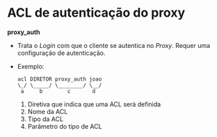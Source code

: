 # ACL de autenticação do proxy

**proxy_auth**

-  Trata o _Login_ com que o cliente se autentica no _Proxy_. Requer uma configuração de autenticação.

- Exemplo:

    ```squid
    acl DIRETOR proxy_auth joao
    \_/ \_____/ \________/ \__/
     a     b        c       d  
    ```
    
    1. Diretiva que indica que uma ACL será definida
    2. Nome da ACL
    3. Tipo da ACL
    4. Parâmetro do tipo de ACL 
